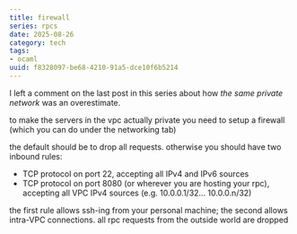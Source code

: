 ```yaml
---
title: firewall
series: rpcs
date: 2025-08-26
category: tech
tags:
- ocaml
uuid: f8328097-be68-4210-91a5-dce10f6b5214
---
```


I left a comment on the last post in this series about how _the same private network_ was an overestimate.

to make the servers in the vpc actually private you need to setup a firewall (which you can do under the networking tab)

the default should be to drop all requests. otherwise you should have two inbound rules:

- TCP protocol on port 22, accepting all IPv4 and IPv6 sources
- TCP protocol on port 8080 (or wherever you are hosting your rpc), accepting all VPC IPv4 sources (e.g. 10.0.0.1/32... 10.0.0.n/32)

the first rule allows ssh-ing from your personal machine; the second allows intra-VPC connections. all rpc requests from the outside world are dropped